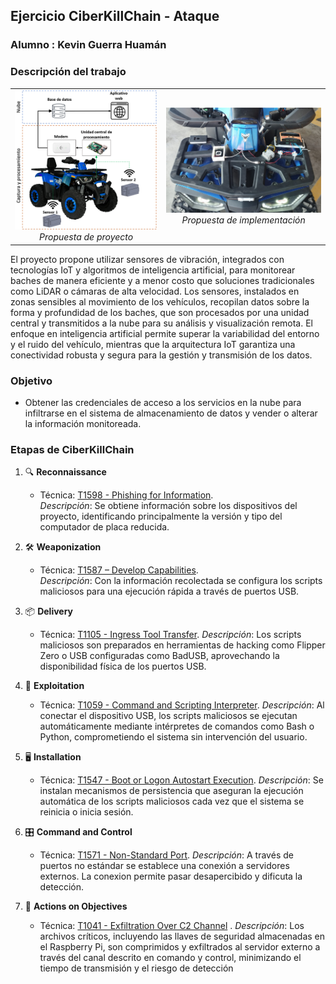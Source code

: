 ## Ejercicio CiberKillChain - Ataque

### Alumno : Kevin Guerra Huamán

### Descripción del trabajo

<table>
  <tr>
    <td align="center">
      <img src="img_propuesta.png" alt="Propuesta de proyecto" width="400"/><br/>
      <em>Propuesta de proyecto</em>
    </td>
    <td align="center">
      <img src="instalacion_v1.png" alt="Propuesta de implementación" width="400"/><br/>
      <em>Propuesta de implementación</em>
    </td>
  </tr>
</table>


El proyecto propone utilizar sensores de vibración, integrados con tecnologías IoT y algoritmos de inteligencia artificial, para monitorear baches de manera eficiente y a menor costo que soluciones tradicionales como LiDAR o cámaras de alta velocidad. Los sensores, instalados en zonas sensibles al movimiento de los vehículos, recopilan datos sobre la forma y profundidad de los baches, que son procesados por una unidad central y transmitidos a la nube para su análisis y visualización remota. El enfoque en inteligencia artificial permite superar la variabilidad del entorno y el ruido del vehículo, mientras que la arquitectura IoT garantiza una conectividad robusta y segura para la gestión y transmisión de los datos.

### Objetivo

- Obtener las credenciales de acceso a los servicios en la nube para infiltrarse en el sistema de almacenamiento de datos y vender o alterar la información monitoreada.

### Etapas de CiberKillChain

1. 🔍 **Reconnaissance**  
   - Técnica: [T1598 - Phishing for Information](https://attack.mitre.org/techniques/T1598/).  
   *Descripción*: Se obtiene información sobre los dispositivos del proyecto, identificando principalmente la versión y tipo del computador de placa reducida.


2. 🛠️ **Weaponization**  
   - Técnica: [T1587 – Develop Capabilities](https://attack.mitre.org/techniques/T1587/).  
   *Descripción*: Con la información recolectada se configura los scripts maliciosos para una ejecución rápida a través de puertos USB.


3. 📦 **Delivery**  
   - Técnica: [T1105 - Ingress Tool Transfer](https://attack.mitre.org/techniques/T1105/). 
   *Descripción*: Los scripts maliciosos son preparados en herramientas de hacking como Flipper Zero o USB configuradas como BadUSB, aprovechando la disponibilidad física de los puertos USB.


4. 🚀 **Exploitation**
   - Técnica: [T1059 - Command and Scripting Interpreter](https://attack.mitre.org/techniques/T1059/).
   *Descripción*: Al conectar el dispositivo USB, los scripts maliciosos se ejecutan automáticamente mediante intérpretes de comandos como Bash o Python, comprometiendo el sistema sin intervención del usuario.

5. 🖥️ **Installation**  
   - Técnica: [T1547 - Boot or Logon Autostart Execution](https://attack.mitre.org/techniques/T1547/).
   *Descripción*: Se instalan mecanismos de persistencia que aseguran la ejecución automática de los scripts maliciosos cada vez que el sistema se reinicia o inicia sesión. 

6. 🎛️ **Command and Control**  
   - Técnica: [T1571 - Non-Standard Port](https://attack.mitre.org/techniques/T1571/).
   *Descripción*: A través de puertos no estándar se establece una conexión a servidores externos. La conexion permite pasar desapercibido y dificuta la detección.


7. 🎯 **Actions on Objectives**  
   - Técnica: [T1041 - Exfiltration Over C2 Channel](https://attack.mitre.org/techniques/T1041/) .
   *Descripción*: Los archivos críticos, incluyendo las llaves de seguridad almacenadas en el Raspberry Pi, son comprimidos y exfiltrados al servidor externo a través del canal descrito en comando y control, minimizando el tiempo de transmisión y el riesgo de detección